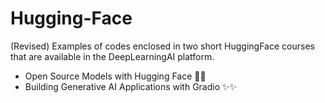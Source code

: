 # Hugging-Face
(Revised) Examples of codes enclosed in two short HuggingFace courses that are available in the DeepLearningAI platform.

- Open Source Models with Hugging Face 🌟🌟
- Building Generative AI Applications with Gradio ✨✨


